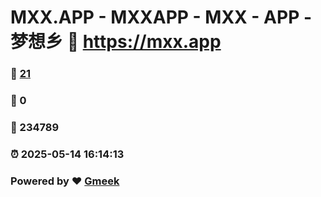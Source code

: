 # MXX.APP - MXXAPP - MXX - APP -  梦想乡 :link: https://mxx.app 
### :page_facing_up: [21](https://mxx.app/tag.html) 
### :speech_balloon: 0 
### :hibiscus: 234789 
### :alarm_clock: 2025-05-14 16:14:13 
### Powered by :heart: [Gmeek](https://github.com/Meekdai/Gmeek)

